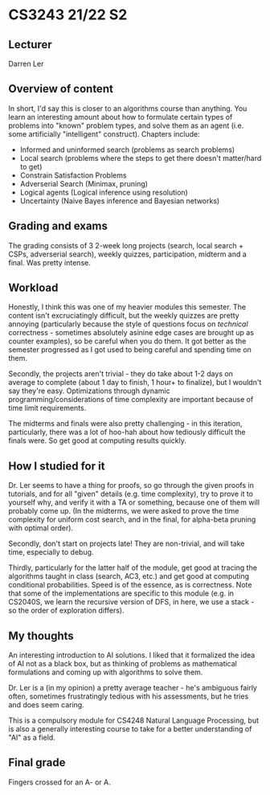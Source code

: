 # CS3243 21/22 S2

## Lecturer
Darren Ler

## Overview of content 
In short, I'd say this is closer to an algorithms course than anything. You learn an interesting amount about how to formulate certain types of problems into "known" problem types, and solve them as an agent (i.e. some artificially "intelligent" construct). Chapters include:
* Informed and uninformed search (problems as search problems)
* Local search (problems where the steps to get there doesn't matter/hard to get)
* Constrain Satisfaction Problems 
* Adverserial Search (Minimax, pruning)
* Logical agents (Logical inference using resolution)
* Uncertainty (Naive Bayes inference and Bayesian networks)

## Grading and exams
The grading consists of 3 2-week long projects (search, local search + CSPs, adverserial search), weekly quizzes, participation, midterm and a final. Was pretty intense. 

## Workload
Honestly, I think this was one of my heavier modules this semester. The content isn't excruciatingly difficult, but the weekly quizzes are pretty annoying (particularly because the style of questions focus on _technical_ correctness - sometimes absolutely asinine edge cases are brought up as counter examples), so be careful when you do them. It got better as the semester progressed as I got used to being careful and spending time on them. 

Secondly, the projects aren't trivial - they do take about 1-2 days on average to complete (about 1 day to finish, 1 hour+ to finalize), but I wouldn't say they're easy. Optimizations through dynamic programming/considerations of time complexity are important because of time limit requirements. 

The midterms and finals were also pretty challenging - in this iteration, particularly, there was a lot of hoo-hah about how tediously difficult the finals were. So get good at computing results quickly. 

## How I studied for it
Dr. Ler seems to have a thing for proofs, so go through the given proofs in tutorials, and for all "given" details (e.g. time complexity), try to prove it to yourself why, and verify it with a TA or something, because one of them will probably come up. (In the midterms, we were asked to prove the time complexity for uniform cost search, and in the final, for alpha-beta pruning with optimal order). 

Secondly, don't start on projects late! They are non-trivial, and will take time, especially to debug. 

Thirdly, particularly for the latter half of the module, get good at tracing the algorithms taught in class (search, AC3, etc.) and get good at computing conditional probabilities. Speed is of the essence, as is correctness. Note that some of the implementations are specific to this module (e.g. in CS2040S, we learn the recursive version of DFS, in here, we use a stack - so the order of exploration differs).

## My thoughts
An interesting introduction to AI solutions. I liked that it formalized the idea of AI not as a black box, but as thinking of problems as mathematical formulations and coming up with algorithms to solve them. 

Dr. Ler is a (in my opinion) a pretty average teacher - he's ambiguous fairly often, sometimes frustratingly tedious with his assessments, but he tries and does seem caring.

This is a compulsory module for CS4248 Natural Language Processing, but is also a generally interesting course to take for a better understanding of "AI" as a field.

## Final grade
Fingers crossed for an A- or A.